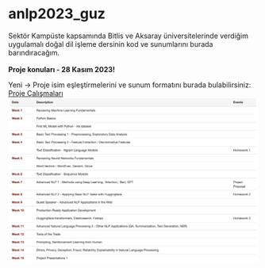 # anlp2023_guz
Sektör Kampüste kapsamında Bitlis ve Aksaray üniversitelerinde verdiğim uygulamalı doğal dil işleme dersinin kod ve sunumlarını burada barındıracağım.
<br>
<br>
<b>Proje konuları -  28 Kasım 2023!</b>
<br>

Yeni -> Proje isim eşleştirmelerini ve sunum formatını burada bulabilirsiniz: <a target="_blank" href="https://docs.google.com/spreadsheets/d/1eUb5x1OuQkyEKlQVl5k4yfymxb3Tr3LatmwaorSaxJE/edit#gid=0">Proje Çalışmaları</a>
<br>
![Alt text](Images/curriculum.png)
